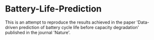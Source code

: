 # Battery-Life-Prediction

This is an attempt to reproduce the results achieved in the paper 'Data-driven prediction of battery cycle life before
capacity degradation' published in the journal 'Nature'.
